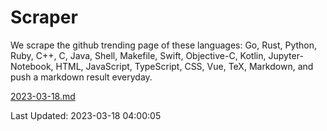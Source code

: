 # Scraper

We scrape the github trending page of these languages: Go, Rust, Python, Ruby, C++, C, Java, Shell, Makefile, Swift, Objective-C, Kotlin, Jupyter-Notebook, HTML, JavaScript, TypeScript, CSS, Vue, TeX, Markdown, and push a markdown result everyday.

[2023-03-18.md](https://github.com/yangwenmai/github-trending-backup/blob/master/2023-03-18.md)

Last Updated: 2023-03-18 04:00:05